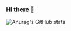 ### Hi there 👋

<!--GitHub Stats-->
![Anurag's GitHub stats](https://github-readme-stats.vercel.app/api?username=SeongUkJeong0123&show_icons=true&theme=radical)

<!--
**SeongUkJeong0123/SeongUkJeong0123** is a ✨ _special_ ✨ repository because its `README.md` (this file) appears on your GitHub profile.

Here are some ideas to get you started:

- 🔭 I’m currently working on ...
- 🌱 I’m currently learning ...
- 👯 I’m looking to collaborate on ...
- 🤔 I’m looking for help with ...
- 💬 Ask me about ...
- 📫 How to reach me: ...
- 😄 Pronouns: ...
- ⚡ Fun fact: ...
-->
